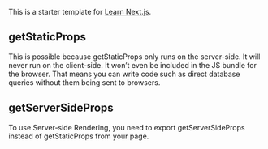 This is a starter template for [Learn Next.js](https://nextjs.org/learn).


## getStaticProps 

This is possible because getStaticProps only runs on the server-side. It will never run on the client-side. It won’t even be included in the JS bundle for the browser. That means you can write code such as direct database queries without them being sent to browsers.

## getServerSideProps 

To use Server-side Rendering, you need to export getServerSideProps instead of getStaticProps from your page.

## 

